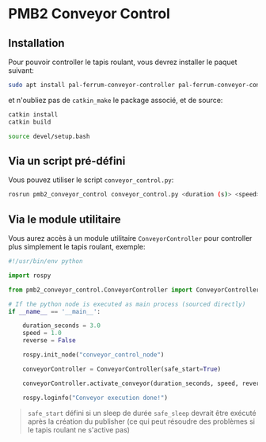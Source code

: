 # PMB2 Conveyor Control

## Installation

Pour pouvoir controller le tapis roulant, vous devrez installer le paquet suivant:

```bash
sudo apt install pal-ferrum-conveyor-controller pal-ferrum-conveyor-controller-msgs
```

et n'oubliez pas de ``catkin_make`` le package associé, et de source:

```bash
catkin install
catkin build
```
```bash
source devel/setup.bash
```


## Via un script pré-défini

Vous pouvez utiliser le script ``conveyor_control.py``:

```bash
rosrun pmb2_conveyor_control conveyor_control.py <duration (s)> <speed> <reverse (True|False)>
```

## Via le module utilitaire

Vous aurez accès à un module utilitaire ``ConveyorController`` pour controller plus simplement le tapis roulant, exemple:

```py
#!/usr/bin/env python

import rospy

from pmb2_conveyor_control.ConveyorController import ConveyorController

# If the python node is executed as main process (sourced directly)
if __name__ == '__main__':

    duration_seconds = 3.0
    speed = 1.0
    reverse = False

    rospy.init_node("conveyor_control_node")

    conveyorController = ConveyorController(safe_start=True)

    conveyorController.activate_conveyor(duration_seconds, speed, reverse)

    rospy.loginfo("Conveyor execution done!")
```
> ``safe_start`` défini si un sleep de durée ``safe_sleep`` devrait être exécuté après la création du publisher (ce qui peut résoudre des problèmes si le tapis roulant ne s'active pas)